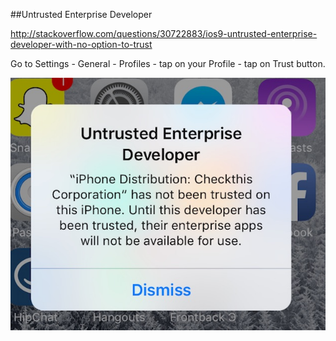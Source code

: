 ##Untrusted Enterprise Developer

http://stackoverflow.com/questions/30722883/ios9-untrusted-enterprise-developer-with-no-option-to-trust

Go to Settings - General - Profiles - tap on your Profile - tap on Trust button.

![drawing](https://github.com/63a16d97ea4816a7f854483da5031469/Issues-solution/blob/master/IOS%20build%20issues/screenshots/untrustedEnterpriseDeveloper.jpg)



